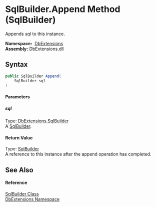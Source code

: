 SqlBuilder.Append Method (SqlBuilder)
=====================================
Appends *sql* to this instance.

  **Namespace:**  [DbExtensions][1]  
  **Assembly:** DbExtensions.dll

Syntax
------

```csharp
public SqlBuilder Append(
	SqlBuilder sql
)
```

#### Parameters

##### *sql*
Type: [DbExtensions.SqlBuilder][2]  
A [SqlBuilder][2].

#### Return Value
Type: [SqlBuilder][2]  
A reference to this instance after the append operation has completed.

See Also
--------

#### Reference
[SqlBuilder Class][2]  
[DbExtensions Namespace][1]  

[1]: ../README.md
[2]: README.md